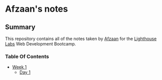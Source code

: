 # Afzaan's notes


## Summary
This repository contains all of the notes taken by [Afzaan](https://github.com/afzaanhakim) for the [Lighthouse Labs](https://www.lighthouselabs.ca/) Web Development Bootcamp.




### Table  Of Contents 

* [Week 1](/Week_1)
  * [Day 1](/Week_1/Day_1)